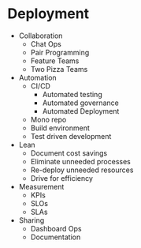 # Deployment

- Collaboration
  - Chat Ops
  - Pair Programming
  - Feature Teams
  - Two Pizza Teams
- Automation
  - CI/CD
     - Automated testing
     - Automated governance
     - Automated Deployment
  - Mono repo
  - Build environment
  - Test driven development
- Lean
  - Document cost savings
  - Eliminate unneeded processes
  - Re-deploy unneeded resources
  - Drive for efficiency
- Measurement
  - KPIs
  - SLOs
  - SLAs
- Sharing
  - Dashboard Ops
  - Documentation
